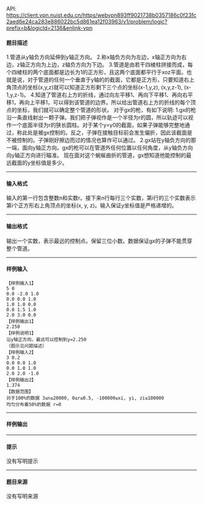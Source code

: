 API: https://client.vpn.nuist.edu.cn/https/webvpn893ff9021738b0357186c0f23fc2aed6e24ca283e886022bc5d861ea12f03963/v1/problem/logic?prefix=b&logicId=2136&enlink-vpn

#### 题目描述

1.管道从y轴负方向延伸到y轴正方向。 2.称x轴负方向为左边，x轴正方向为右边，z轴正方向为上边，z轴负方向为下边。 3.管道是由若干四棱柱拼接而成，每个四棱柱的两个底面都是边长为1的正方形，且这两个底面都平行于xoz平面。也就是说，对于管道的任何一个垂直于y轴的的截面，它都是正方形，只要知道右上角顶点的坐标(x,y,z)就可以知道正方形剩下三个点的坐标(x-1,y,z), (x,y,z-1), (x-1,y,z-1)。 4.知道了管道右上方的折线，通过向左平移1、再向下平移1、再向右平移1，再向上平移1，可以得到该管道的边界。所以给出管道右上方的折线的每个顶点的坐标，我们就可以确定整个管道的形状。 对于gx的枪，有如下说明: 1.gx的枪沿一条直线射出一颗子弹。我们把子弹视作是一个半径为r的圆，所以轨迹可以视作一个底面半径为r的狭长圆柱。对于某个y=y0的截面，如果子弹能够完整地通过，称此处是被gx控制的。反之，子弹在接触目标前会发生偏折，因此该截面是不被控制的。子弹刚好擦边而过的情况也算作可以通过。 2.gx站在y轴负方向的那一端，面向y轴正方向。gx的枪可以在管道外任何位置以任何角度，从y轴负方向向y轴正方向进行瞄准。 现在面对这个蜿蜒曲折的管道，gx想知道他能控制的最远截面的y坐标值是多少。

---

#### 输入格式

输入的第一行包含整数n和实数r。接下来n行每行三个实数，第i行的三个实数表示第i个正方形右上角顶点的坐标(x, y, z)。输入保证y坐标值是严格递增的。

---

#### 输出格式

输出一个实数，表示最远的控制点。保留三位小数。数据保证gx的子弹不能贯穿整个管道。

---

#### 样例输入
```
【样例输入1】
5 0
0.0 -2.0 1.0
0.0 0.0 1.0
1.0 1.0 0.0
0.0 1.5 1.0
2.0 3.0 0.0
【样例输出1】
2.250
【样例说明1】
沿y轴正方向，最远可以控制到y=2.250
（图示见问题描述）
【样例输入2】
3 0.2
0.0 0.0 1.0
0.0 1.0 1.0
2.0 2.0 -1.0
【样例输出2】
1.374
【数据范围】
对于100%的数据 3≤n≤20000, 0≤r≤0.5, -100000≤xi, yi, zi≤100000
均匀分布着50%的数据 r=0

```

---

#### 样例输出

---

#### 提示

没有写明提示

---

#### 题目来源

没有写明来源